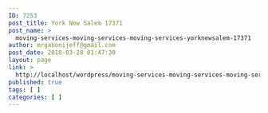 ```yaml
---
ID: 7253
post_title: York New Salem 17371
post_name: >
  moving-services-moving-services-moving-services-yorknewsalem-17371
author: mrgabonijeff@gmail.com
post_date: 2018-03-28 01:47:30
layout: page
link: >
  http://localhost/wordpress/moving-services-moving-services-moving-services-yorknewsalem-17371/
published: true
tags: [ ]
categories: [ ]
---
```

